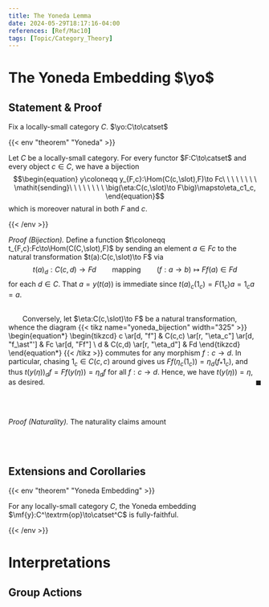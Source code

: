 ```yaml
---
title: The Yoneda Lemma
date: 2024-05-29T18:17:16-04:00
references: [Ref/Mac10]
tags: [Topic/Category_Theory]
---
```


# The Yoneda Embedding $\yo$

## Statement & Proof

Fix a locally-small category $C$. $\yo:C\to\catset$

{{< env "theorem" "Yoneda" >}}

Let $C$ be a locally-small category. For every functor $F:C\to\catset$ and every object $c\in C$, we have a bijection
$$\begin{equation}
    y\coloneqq y_{F,c}:\Hom(C(c,\slot),F)\to Fc\ \ \ \ \ \ \ \ \mathit{sending}\ \ \ \ \ \ \ \ \big(\eta:C(c,\slot)\to F\big)\mapsto\eta_c1_c,
\end{equation}$$
which is moreover natural in both $F$ and $c$.

{{< /env >}}

*Proof (Bijection).* Define a function $t\coloneqq t_{F,c}:Fc\to\Hom(C(C,\slot),F)$ by sending an element $a\in Fc$ to the natural transformation $t(a):C(c,\slot)\to F$ via
$$\begin{equation}
    t(a)_d:C(c,d)\to Fd\ \ \ \ \ \ \ \ \textrm{mapping}\ \ \ \ \ \ \ \ (f:a\rightarrow b)\mapsto Ff(a)\in Fd
\end{equation}$$
for each $d\in C$. That $a=y(t(a))$ is immediate since $t(a)_c(1_c)=F(1_c)a=1_ca=a$.

<br>&emsp;&emsp;Conversely, let $\eta:C(c,\slot)\to F$ be a natural transformation, whence the diagram
{{< tikz name="yoneda_bijection" width="325" >}}
\begin{equation*}
    \begin{tikzcd}
        c \ar[d, "f"] & C(c,c) \ar[r, "\eta_c"] \ar[d, "f_\ast"'] & Fc \ar[d, "Ff"] \\
        d & C(c,d) \ar[r, "\eta_d"] & Fd
    \end{tikzcd}
\end{equation*}
{{< /tikz >}}
commutes for any morphism $f:c\to d$. In particular, chasing $1_c\in C(c,c)$ around gives us $Ff(\eta_c(1_c))=\eta_d(f_\ast1_c)$, and thus $t(y(\eta))_df=Ff(y(\eta))=\eta_df$ for all $f:c\to d$. Hence, we have $t(y(\eta))=\eta$, as desired.<span style="float:right;">$\blacksquare$</span>

<br><br>

*Proof (Naturality).* The naturality claims amount

<br><br>

## Extensions and Corollaries

{{< env "theorem" "Yoneda Embedding" >}}

For any locally-small category $C$, the Yoneda embedding $\mf{y}:C^\textrm{op}\to\catset^C$ is fully-faithful.

{{< /env >}}

# Interpretations

## Group Actions
